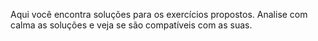 Aqui você encontra soluções para os exercícios propostos. Analise com calma as soluções e veja se são compatíveis com as suas.
